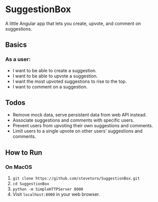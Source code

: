 # SuggestionBox
A little Angular app that lets you create, upvote, and comment on suggestions.

## Basics

### As a user:

* I want to be able to create a suggestion.
* I want to be able to upvote a suggestion.
* I want the most upvoted suggestions to rise to the top.
* I want to comment on a suggestion.

## Todos

* Remove mock data, serve persistent data from web API instead.
* Associate suggestions and comments with specific users.
* Prevent users from upvoting their own suggestions and comments.
* Limit users to a single upvote on other users' suggestions and comments.

## How to Run

### On MacOS
1. `git clone https://github.com/stevetoro/SuggestionBox.git`
2. `cd SuggestionBox`
3. `python -m SimpleHTTPServer 8000`
4. Visit `localhost:8000` in your web browser.
